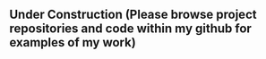 ## Under Construction (Please browse project repositories and code within my github for examples of my work) 
